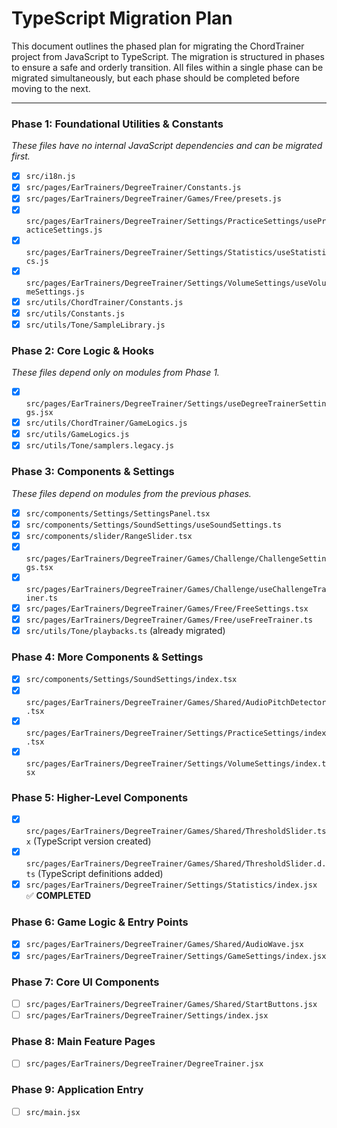 # TypeScript Migration Plan

This document outlines the phased plan for migrating the ChordTrainer project from JavaScript to TypeScript. The migration is structured in phases to ensure a safe and orderly transition. All files within a single phase can be migrated simultaneously, but each phase should be completed before moving to the next.

---

### Phase 1: Foundational Utilities & Constants
*These files have no internal JavaScript dependencies and can be migrated first.*
- [x] `src/i18n.js`
- [x] `src/pages/EarTrainers/DegreeTrainer/Constants.js`
- [x] `src/pages/EarTrainers/DegreeTrainer/Games/Free/presets.js`
- [x] `src/pages/EarTrainers/DegreeTrainer/Settings/PracticeSettings/usePracticeSettings.js`
- [x] `src/pages/EarTrainers/DegreeTrainer/Settings/Statistics/useStatistics.js`
- [x] `src/pages/EarTrainers/DegreeTrainer/Settings/VolumeSettings/useVolumeSettings.js`
- [x] `src/utils/ChordTrainer/Constants.js`
- [x] `src/utils/Constants.js`
- [x] `src/utils/Tone/SampleLibrary.js`

### Phase 2: Core Logic & Hooks
*These files depend only on modules from Phase 1.*
- [x] `src/pages/EarTrainers/DegreeTrainer/Settings/useDegreeTrainerSettings.jsx`
- [x] `src/utils/ChordTrainer/GameLogics.js`
- [x] `src/utils/GameLogics.js`
- [x] `src/utils/Tone/samplers.legacy.js`

### Phase 3: Components & Settings
*These files depend on modules from the previous phases.*
- [x] `src/components/Settings/SettingsPanel.tsx`
- [x] `src/components/Settings/SoundSettings/useSoundSettings.ts`
- [x] `src/components/slider/RangeSlider.tsx`
- [x] `src/pages/EarTrainers/DegreeTrainer/Games/Challenge/ChallengeSettings.tsx`
- [x] `src/pages/EarTrainers/DegreeTrainer/Games/Challenge/useChallengeTrainer.ts`
- [x] `src/pages/EarTrainers/DegreeTrainer/Games/Free/FreeSettings.tsx`
- [x] `src/pages/EarTrainers/DegreeTrainer/Games/Free/useFreeTrainer.ts`
- [x] `src/utils/Tone/playbacks.ts` (already migrated)

### Phase 4: More Components & Settings
- [x] `src/components/Settings/SoundSettings/index.tsx`
- [x] `src/pages/EarTrainers/DegreeTrainer/Games/Shared/AudioPitchDetector.tsx`
- [x] `src/pages/EarTrainers/DegreeTrainer/Settings/PracticeSettings/index.tsx`
- [x] `src/pages/EarTrainers/DegreeTrainer/Settings/VolumeSettings/index.tsx`

### Phase 5: Higher-Level Components
- [x] `src/pages/EarTrainers/DegreeTrainer/Games/Shared/ThresholdSlider.tsx` (TypeScript version created)
- [x] `src/pages/EarTrainers/DegreeTrainer/Games/Shared/ThresholdSlider.d.ts` (TypeScript definitions added)
- [x] `src/pages/EarTrainers/DegreeTrainer/Settings/Statistics/index.jsx` ✅ **COMPLETED**

### Phase 6: Game Logic & Entry Points
- [x] `src/pages/EarTrainers/DegreeTrainer/Games/Shared/AudioWave.jsx`
- [x] `src/pages/EarTrainers/DegreeTrainer/Settings/GameSettings/index.jsx`

### Phase 7: Core UI Components
- [ ] `src/pages/EarTrainers/DegreeTrainer/Games/Shared/StartButtons.jsx`
- [ ] `src/pages/EarTrainers/DegreeTrainer/Settings/index.jsx`

### Phase 8: Main Feature Pages
- [ ] `src/pages/EarTrainers/DegreeTrainer/DegreeTrainer.jsx`

### Phase 9: Application Entry
- [ ] `src/main.jsx`
